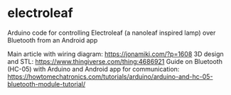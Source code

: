 # electroleaf
Arduino code for controlling Electroleaf (a nanoleaf inspired lamp) over Bluetooth from an Android app

Main article with wiring diagram: https://jonamiki.com/?p=1608
3D design and STL: https://www.thingiverse.com/thing:4686921
Guide on Bluetooth (HC-05) with Arduino and Android app for communication: https://howtomechatronics.com/tutorials/arduino/arduino-and-hc-05-bluetooth-module-tutorial/
